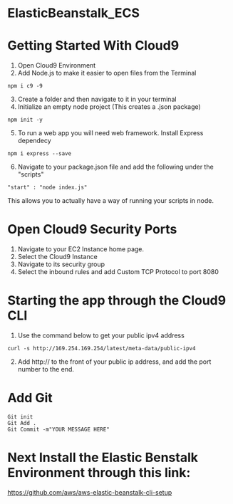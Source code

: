 # ElasticBeanstalk_ECS

Getting Started With Cloud9
========================

1. Open Cloud9 Environment
2. Add Node.js to make it easier to open files from the Terminal
```
npm i c9 -9
```
3. Create a folder and then navigate to it in your terminal
4. Initialize an empty node project (This creates a .json package)
```
npm init -y
```
5. To run a web app you will need web framework. Install Express dependecy
```
npm i express --save
```
6. Navigate to your package.json file and add the following under the "scripts"
```
"start" : "node index.js"
```
This allows you to actually have a way of running your scripts in node.

Open Cloud9 Security Ports
===================================
1. Navigate to your EC2 Instance home page.
2. Select the Cloud9 Instance
3. Navigate to its security group
4. Select the inbound rules and add Custom TCP Protocol to port 8080

Starting the app through the Cloud9 CLI
======================================
1. Use the command below to get your public ipv4 address
```
curl -s http://169.254.169.254/latest/meta-data/public-ipv4
```
2. Add http:// to the front of your public ip address, and add the port number to the end.

Add Git 
=========
```
Git init
Git Add .
Git Commit -m"YOUR MESSAGE HERE"
```

Next Install the Elastic Benstalk Environment through this link: 
==============================
https://github.com/aws/aws-elastic-beanstalk-cli-setup

